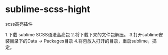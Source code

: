 # sublime-scss-hight
scss高亮插件

1.下载 sublime SCSS语法高亮包 
2.将下载下来的文件包解压。
3.打开sublime安装目录下的Data → Packages目录
4.将包放入打开的目录，重启sublime，搞定。
